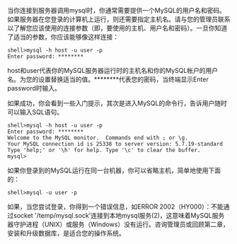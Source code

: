 当你连接到服务器调用mysql时，你通常需要提供一个MySQL的用户名和密码。如果服务器在您登录的计算机上运行，则还需要指定主机名。请与您的管理员联系以了解您应该使用的连接参数（即，要使用的主机、用户名和密码）。一旦你知道了适当的参数，你应该能够像这样连接：

```
shell>mysql -h host -u user -p
Enter password: ********
```

host和user代表你的MySQL服务器运行时的主机名和你的MySQL帐户的用户名。为您的设置替换适当的值。\*\*\*\*\*\*\*\*代表您的密码，当终端显示Enter password时输入。

如果成功，你会看到一些入门提示，其次是进入MySQL的命令行，告诉用户随时可以输入SQL语句。

```
shell>mysql -h host -u user -p
Enter password: ********
Welcome to the MySQL monitor.  Commands end with ; or \g.
Your MySQL connection id is 25338 to server version: 5.7.19-standard
Type 'help;' or '\h' for help. Type '\c' to clear the buffer.
mysql>
```

如果你登录到的MySQL运行在同一台机器，你可以省略主机，简单地使用下面的：

```
shell>mysql -u user -p
```

如果，当您尝试登录，你得到一个错误信息，如ERROR 2002（HY000）：不能通过socket '/temp/mysql.sock'连接到本地mysql服务\(2\)，这意味着MySQL服务器守护进程（UNIX）或服务（Windows）没有运行。咨询管理员或回顾第二章，安装和升级数据库，是适合您的操作系统。


